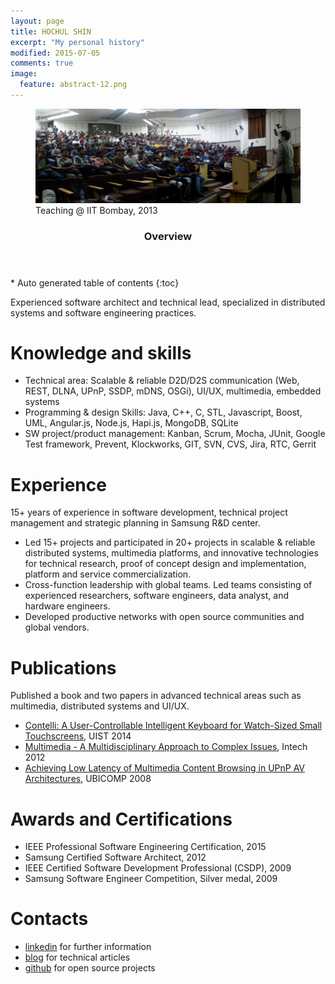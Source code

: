 ```yaml
---
layout: page
title: HOCHUL SHIN
excerpt: "My personal history"
modified: 2015-07-05
comments: true
image:
  feature: abstract-12.png
---
```


<figure>
    <img src="/images/IITBombay.png"></a>
    <figcaption> Teaching @ IIT Bombay, 2013 </figcaption>
</figure>

<section id="table-of-contents" class="toc">
  <header>
    <h3>Overview</h3>
  </header>
<div id="drawer" markdown="1">
*  Auto generated table of contents
{:toc}
</div>
</section><!-- /#table-of-contents -->

Experienced software architect and technical lead, specialized in distributed systems and software engineering practices.

# Knowledge and skills #

- Technical area: Scalable & reliable D2D/D2S communication (Web, REST, DLNA, UPnP, SSDP, mDNS, OSGi), UI/UX, multimedia, embedded systems
- Programming & design Skills:  Java, C++, C, STL, Javascript, Boost, UML, Angular.js, Node.js, Hapi.js, MongoDB, SQLite 
- SW project/product management: Kanban, Scrum, Mocha, JUnit, Google Test framework, Prevent, Klockworks, GIT, SVN, CVS, Jira, RTC, Gerrit

# Experience

15+ years of experience in software development, technical project management and strategic planning in Samsung R&D center. 
 
- Led 15+ projects and participated in 20+ projects in scalable & reliable distributed systems, multimedia platforms, and innovative technologies for technical research, proof of concept design and implementation, platform and service commercialization. 
- Cross-function leadership with global teams. Led teams consisting of experienced researchers, software engineers, data analyst, and hardware engineers. 
- Developed productive networks with open source communities and global vendors. 

# Publications

Published a book and two papers in advanced technical areas such as multimedia, distributed systems and UI/UX. 

- [Contelli: A User-Controllable Intelligent Keyboard for Watch-Sized Small Touchscreens](http://www.acm.org/uist/uist2014/), UIST 2014
- [Multimedia - A Multidisciplinary Approach to Complex Issues](http://www.intechopen.com/books/multimedia-a-multidisciplinary-approach-to-complex-issues), Intech 2012 
- [Achieving Low Latency of Multimedia Content Browsing in UPnP AV Architectures](http://ieeexplore.ieee.org), UBICOMP 2008

# Awards and Certifications

- IEEE Professional Software Engineering Certification, 2015
- Samsung Certified Software Architect, 2012
- IEEE Certified Software Development Professional (CSDP), 2009
- Samsung Software Engineer Competition, Silver medal, 2009 

# Contacts

- [linkedin](https://kr.linkedin.com/in/hochulshin0) for further information
- [blog](http://dakoo.github.io) for technical articles
- [github](https://github.com/dakoo) for open source projects
